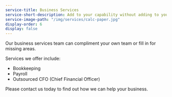 ```yaml
---
service-title: Business Services
service-short-description: Add to your capability without adding to your team.
service-image-path: "/img/services/calc-paper.jpg"
display-order: 6
display: false
---
```

Our business services team can compliment your own team or fill in for missing areas.

Services we offer include:

* Bookkeeping
* Payroll
* Outsourced CFO (Chief Financial Officer)

Please contact us today to find out how we can help your business.
